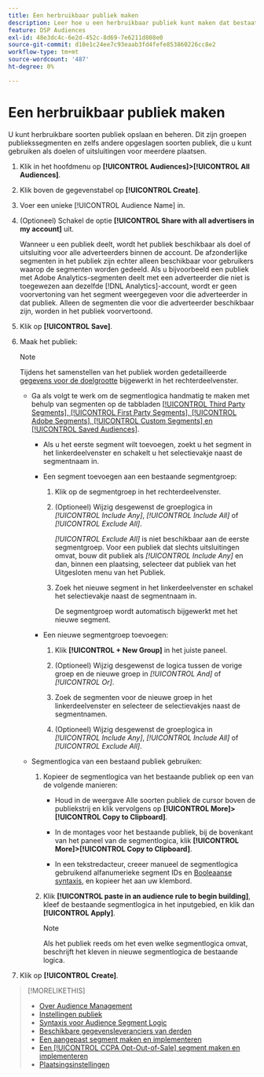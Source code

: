 ```yaml
---
title: Een herbruikbaar publiek maken
description: Leer hoe u een herbruikbaar publiek kunt maken dat bestaat uit doelsegmenten en andere opgeslagen soorten publiek.
feature: DSP Audiences
exl-id: 48e3dc4c-6e2d-452c-8d69-7e6211d808e0
source-git-commit: d10e1c24ee7c93eaab3fd4fefe853860226cc8e2
workflow-type: tm+mt
source-wordcount: '487'
ht-degree: 0%

---
```


# Een herbruikbaar publiek maken

<!-- "Saved audience" is used in UI (where?), but "saved" is a state, not a type. "Reusable audience" sounds better in a description. "Audience template" isn't right, either, since it implies you can edit it on the fly to create a new, different audience. Some other term? -->

U kunt herbruikbare soorten publiek opslaan en beheren. Dit zijn groepen publiekssegmenten en zelfs andere opgeslagen soorten publiek, die u kunt gebruiken als doelen of uitsluitingen voor meerdere plaatsen.

1. Klik in het hoofdmenu op **[!UICONTROL Audiences]>[!UICONTROL All Audiences]**.

1. Klik boven de gegevenstabel op **[!UICONTROL Create]**.

1. Voer een unieke [!UICONTROL Audience Name] in.

1. (Optioneel) Schakel de optie **[!UICONTROL Share with all advertisers in my account]** uit.

   Wanneer u een publiek deelt, wordt het publiek beschikbaar als doel of uitsluiting voor alle adverteerders binnen de account. De afzonderlijke segmenten in het publiek zijn echter alleen beschikbaar voor gebruikers waarop de segmenten worden gedeeld. Als u bijvoorbeeld een publiek met Adobe Analytics-segmenten deelt met een adverteerder die niet is toegewezen aan dezelfde [!DNL Analytics]-account, wordt er geen voorvertoning van het segment weergegeven voor die adverteerder in dat publiek. Alleen de segmenten die voor die adverteerder beschikbaar zijn, worden in het publiek voorvertoond.

1. Klik op **[!UICONTROL Save]**.

1. Maak het publiek:

   >[!NOTE]
   >
   >Tijdens het samenstellen van het publiek worden gedetailleerde [gegevens voor de doelgrootte](audience-about.md) bijgewerkt in het rechterdeelvenster.

   * Ga als volgt te werk om de segmentlogica handmatig te maken met behulp van segmenten op de tabbladen [[!UICONTROL Third Party Segments], [!UICONTROL First Party Segments], [!UICONTROL Adobe Segments], [!UICONTROL Custom Segments] en [!UICONTROL Saved Audiences]](audience-settings.md).

      * Als u het eerste segment wilt toevoegen, zoekt u het segment in het linkerdeelvenster en schakelt u het selectievakje naast de segmentnaam in.

      * Een segment toevoegen aan een bestaande segmentgroep:

         1. Klik op de segmentgroep in het rechterdeelvenster.

         1. (Optioneel) Wijzig desgewenst de groeplogica in *[!UICONTROL Include Any]*, *[!UICONTROL Include All]* of *[!UICONTROL Exclude All]*.

            *[!UICONTROL Exclude All]* is niet beschikbaar aan de eerste segmentgroep. Voor een publiek dat slechts uitsluitingen omvat, bouw dit publiek als *[!UICONTROL Include Any]* en dan, binnen een plaatsing, selecteer dat publiek van het Uitgesloten menu van het Publiek.

         1. Zoek het nieuwe segment in het linkerdeelvenster en schakel het selectievakje naast de segmentnaam in.

            De segmentgroep wordt automatisch bijgewerkt met het nieuwe segment.
      * Een nieuwe segmentgroep toevoegen:

         1. Klik **[!UICONTROL + New Group]** in het juiste paneel.

         1. (Optioneel) Wijzig desgewenst de logica tussen de vorige groep en de nieuwe groep in *[!UICONTROL And]* of *[!UICONTROL Or]*.

         1. Zoek de segmenten voor de nieuwe groep in het linkerdeelvenster en selecteer de selectievakjes naast de segmentnamen.

         1. (Optioneel) Wijzig desgewenst de groeplogica in *[!UICONTROL Include Any]*, *[!UICONTROL Include All]* of *[!UICONTROL Exclude All]*.
   * Segmentlogica van een bestaand publiek gebruiken:

      1. Kopieer de segmentlogica van het bestaande publiek op een van de volgende manieren:

         * Houd in de weergave Alle soorten publiek de cursor boven de publiekstrij en klik vervolgens op **[!UICONTROL More]>[!UICONTROL Copy to Clipboard]**.

         * In de montages voor het bestaande publiek, bij de bovenkant van het paneel van de segmentlogica, klik **[!UICONTROL More]>[!UICONTROL Copy to Clipboard]**.

         * In een tekstredacteur, creeer manueel de segmentlogica gebruikend alfanumerieke segment IDs en [Booleaanse syntaxis](audience-segment-logic-syntax.md), en kopieer het aan uw klembord.
      1. Klik **[!UICONTROL paste in an audience rule to begin building]**, kleef de bestaande segmentlogica in het inputgebied, en klik dan **[!UICONTROL Apply]**.

         >[!NOTE]
         >
         >Als het publiek reeds om het even welke segmentlogica omvat, beschrijft het kleven in nieuwe segmentlogica de bestaande logica.




1. Klik op **[!UICONTROL Create]**.

>[!MORELIKETHIS]
>
>* [Over Audience Management](audience-about.md)
>* [Instellingen publiek](audience-settings.md)
>* [Syntaxis voor Audience Segment Logic](audience-segment-logic-syntax.md)
>* [Beschikbare gegevensleveranciers van derden](third-party-data-providers.md)
>* [Een aangepast segment maken en implementeren](custom-segment-create.md)
>* [Een  [!UICONTROL CCPA Opt-Out-of-Sale] segment maken en implementeren](ccpa-opt-out-segment-create.md)
>* [Plaatsingsinstellingen](/help/dsp/campaign-management/placements/placement-settings.md)

